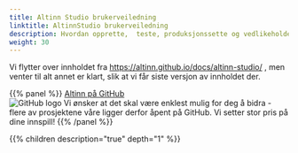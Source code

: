 ```yaml
---
title: Altinn Studio brukerveiledning
linktitle: AltinnStudio brukerveiledning
description: Hvordan opprette,  teste, produksjonssette og vedlikeholde apper i Altinn Studio.
weight: 30
---
```


Vi flytter over innholdet fra https://altinn.github.io/docs/altinn-studio/ , men venter til alt annet er klart, slik at vi får siste versjon av innholdet der.


{{% panel %}}
<a href="https://github.com/altinn" class="a-linkFeatured">
    Altinn på GitHub
</a><br>
<img class="float-right" src="/images/github.svg" alt="GitHub logo">
Vi ønsker at det skal være enklest mulig for deg å bidra - flere av prosjektene våre ligger derfor åpent på GitHub. Vi setter stor pris på dine innspill! 
{{% /panel %}}

{{% children description="true" depth="1" %}}